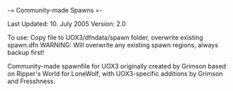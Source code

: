 -= Community-made Spawns =-

Last Updated: 10. July 2005
Version: 2.0

To use: Copy file to UOX3/dfndata/spawn folder, overwrite existing spawn.dfn
WARNING: Will overwrite any existing spawn regions, always backup first!

Community-made spawnfile for UOX3 originally created by Grimson based on Ripper's World for LoneWolf, with UOX3-specific additions by Grimson and Fresshness.